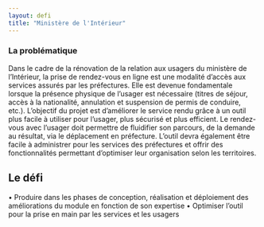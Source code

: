 ```yaml
---
layout: defi
title: "Ministère de l'Intérieur"
---
```


### La problématique 

Dans le cadre de la rénovation de la relation aux usagers du ministère de l’Intérieur, la prise de rendez-vous en ligne est une modalité d’accès aux services assurés par les préfectures. Elle est devenue fondamentale lorsque la présence physique de l’usager est nécessaire (titres de séjour, accès à la nationalité, annulation et suspension de permis de conduire, etc.). L’objectif du projet est d’améliorer le service rendu grâce à un outil plus facile à utiliser pour l’usager, plus sécurisé et plus efficient. Le rendez-vous avec l’usager doit permettre de fluidifier son parcours, de la demande au résultat, via le déplacement en préfecture. L’outil devra également être facile à administrer pour les services des préfectures et offrir des fonctionnalités permettant d’optimiser leur organisation selon les territoires.

## Le défi

• Produire dans les phases de conception, réalisation et
déploiement des améliorations du module en fonction
de son expertise
• Optimiser l’outil pour la prise en main par les services et
les usagers
